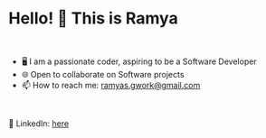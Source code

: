 # Hello! :wave: This is Ramya

<br/>

  - 🖥️ I am a passionate coder, aspiring to be a Software Developer
  - 🌐 Open to collaborate on Software projects
  - 📫 How to reach me: ramyas.gwork@gmail.com
  <br/>

  💼 LinkedIn: [here](https://www.linkedin.com/in/ramyas467/)
